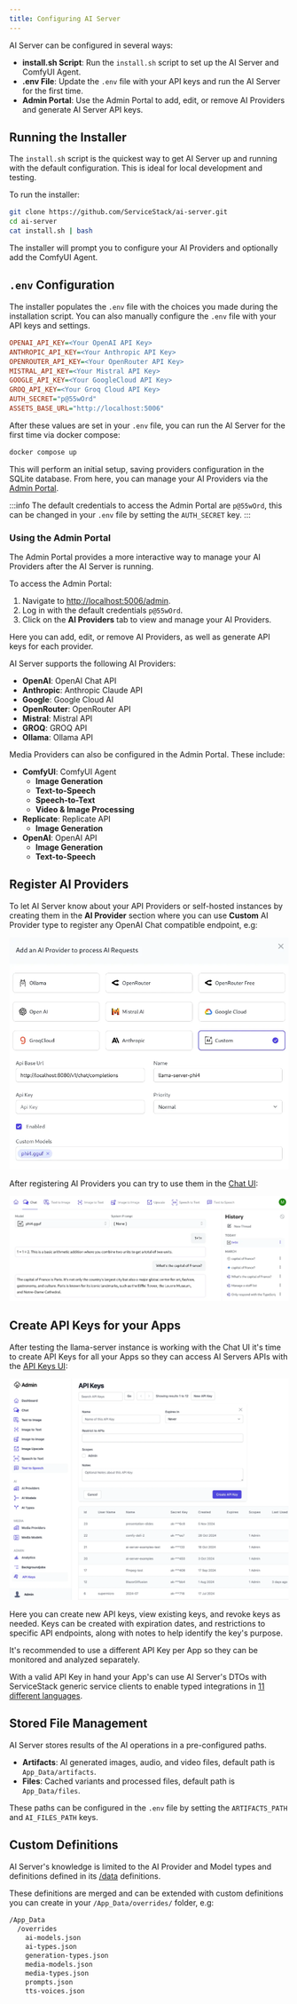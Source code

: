```yaml
---
title: Configuring AI Server
---
```


AI Server can be configured in several ways:

- **install.sh Script**: Run the `install.sh` script to set up the AI Server and ComfyUI Agent.
- **.env File**: Update the `.env` file with your API keys and run the AI Server for the first time.
- **Admin Portal**: Use the Admin Portal to add, edit, or remove AI Providers and generate AI Server API keys.

## Running the Installer

The `install.sh` script is the quickest way to get AI Server up and running with the default configuration. This is ideal for local development and testing.

To run the installer:

```sh
git clone https://github.com/ServiceStack/ai-server.git
cd ai-server
cat install.sh | bash
```

The installer will prompt you to configure your AI Providers and optionally add the ComfyUI Agent.

## `.env` Configuration

The installer populates the `.env` file with the choices you made during the installation script. You can also manually configure the `.env` file with your API keys and settings.

```ini
OPENAI_API_KEY=<Your OpenAI API Key>
ANTHROPIC_API_KEY=<Your Anthropic API Key>
OPENROUTER_API_KEY=<Your OpenRouter API Key>
MISTRAL_API_KEY=<Your Mistral API Key>
GOOGLE_API_KEY=<Your GoogleCloud API Key>
GROQ_API_KEY=<Your Groq Cloud API Key>
AUTH_SECRET="p@55wOrd"
ASSETS_BASE_URL="http://localhost:5006"
```

After these values are set in your `.env` file, you can run the AI Server for the first time via docker compose:

```sh
docker compose up
```

This will perform an initial setup, saving providers configuration in the SQLite database. From here, you can manage your AI Providers via the [Admin Portal](http://localhost:5006/admin).

:::info 
The default credentials to access the Admin Portal are `p@55wOrd`, this can be changed in your `.env` file by setting the `AUTH_SECRET` key.
:::

### Using the Admin Portal

The Admin Portal provides a more interactive way to manage your AI Providers after the AI Server is running.

To access the Admin Portal:

1. Navigate to [http://localhost:5006/admin](http://localhost:5005/admin).
2. Log in with the default credentials `p@55wOrd`.
3. Click on the **AI Providers** tab to view and manage your AI Providers.

Here you can add, edit, or remove AI Providers, as well as generate API keys for each provider.

AI Server supports the following AI Providers:

- **OpenAI**: OpenAI Chat API
- **Anthropic**: Anthropic Claude API
- **Google**: Google Cloud AI
- **OpenRouter**: OpenRouter API
- **Mistral**: Mistral API
- **GROQ**: GROQ API
- **Ollama**: Ollama API

Media Providers can also be configured in the Admin Portal. These include:

- **ComfyUI**: ComfyUI Agent
  - **Image Generation**
  - **Text-to-Speech**
  - **Speech-to-Text**
  - **Video & Image Processing**
- **Replicate**: Replicate API
  - **Image Generation**
- **OpenAI**: OpenAI API
  - **Image Generation**
  - **Text-to-Speech**

## Register AI Providers 

To let AI Server know about your API Providers or self-hosted instances by creating them in the **AI Provider** section where you can use **Custom** AI Provider type to register any OpenAI Chat compatible endpoint, e.g:

[![](/img/pages/ai-server/custom-openai-provider.webp)](/ai-server/)

After registering AI Providers you can try to use them in the [Chat UI](/ai-server/chat):

[![](/img/pages/ai-server/custom-openai-provider-chat.webp)](/ai-server/chat)

## Create API Keys for your Apps

After testing the llama-server instance is working with the Chat UI it's time to create API Keys
for all your Apps so they can access AI Servers APIs with the [API Keys UI](/auth/admin-apikeys#api-keys-admin-ui):

![](/img/pages/ai-server/admin-apikeys.webp)

Here you can create new API keys, view existing keys, and revoke keys as needed. Keys can be created with expiration dates, 
and restrictions to specific API endpoints, along with notes to help identify the key's purpose.

It's recommended to use a different API Key per App so they can be monitored and analyzed separately.

With a valid API Key in hand your App's can use AI Server's DTOs with ServiceStack generic
service clients to enable typed integrations in [11 different languages](/ai-server/openai-chat-all-languages).

## Stored File Management

AI Server stores results of the AI operations in a pre-configured paths.

- **Artifacts**: AI generated images, audio, and video files, default path is `App_Data/artifacts`.
- **Files**: Cached variants and processed files, default path is `App_Data/files`.

These paths can be configured in the `.env` file by setting the `ARTIFACTS_PATH` and `AI_FILES_PATH` keys.

## Custom Definitions

AI Server's knowledge is limited to the AI Provider and Model types and definitions defined in its 
[/data](https://github.com/ServiceStack/ai-server/tree/main/AiServer/wwwroot/lib/data) definitions.

These definitions are merged and can be extended with custom definitions you can create in your `/App_Data/overrides/` folder, e.g:

```files
/App_Data
  /overrides
    ai-models.json 
    ai-types.json 
    generation-types.json 
    media-models.json 
    media-types.json 
    prompts.json
    tts-voices.json
```
